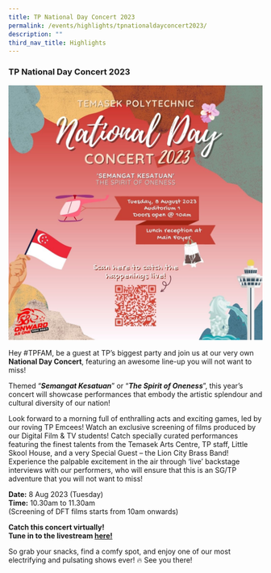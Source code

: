 ```yaml
---
title: TP National Day Concert 2023
permalink: /events/highlights/tpnationaldayconcert2023/
description: ""
third_nav_title: Highlights
---
```

### TP National Day Concert 2023

![NDC_2023](/images/homepage-images/ndc_2023%20.png)

Hey #TPFAM, be a guest at TP’s biggest party and join us at our very own **National Day Concert**, featuring an awesome line-up you will not want to miss!

Themed “***Semangat Kesatuan***” or “***The Spirit of Oneness***”, this year’s concert will showcase performances that embody the artistic splendour and cultural diversity of our nation!

Look forward to a morning full of enthralling acts and exciting games, led by our roving TP Emcees! Watch an exclusive screening of films produced by our Digital Film &amp; TV students! Catch specially curated performances featuring the finest talents from the Temasek Arts Centre, TP staff, Little Skool House, and a very Special Guest – the Lion City Brass Band! Experience the palpable excitement in the air through ‘live’ backstage interviews with our performers, who will ensure that this is an SG/TP adventure that you will not want to miss!

**Date:** 8 Aug 2023 (Tuesday)<br>
**Time:** 10.30am to 11.30am <br>(Screening of DFT films starts from 10am onwards)

**Catch this concert virtually! <br>Tune in to the livestream [here!](https://tinyurl.com/TPNDC2023)** 

So grab your snacks, find a comfy spot, and enjoy one of our most electrifying and pulsating shows ever! 🔥 See you there!
